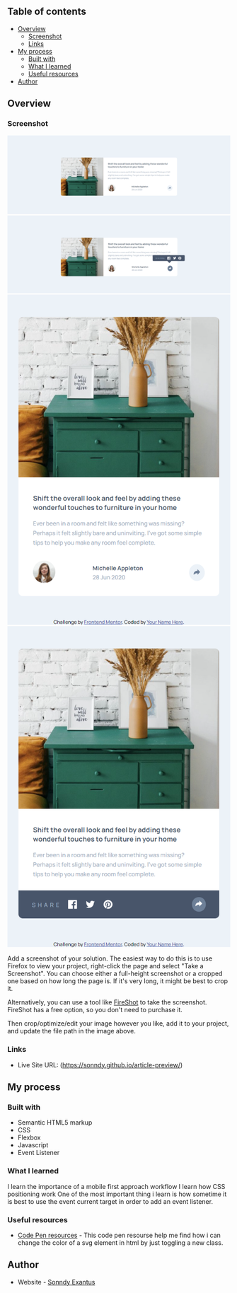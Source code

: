 ## Table of contents

- [Overview](#overview)
  - [Screenshot](#screenshot)
  - [Links](#links)
- [My process](#my-process)
  - [Built with](#built-with)
  - [What I learned](#what-i-learned)
  - [Useful resources](#useful-resources)
- [Author](#author)



## Overview

### Screenshot

![](https://github.com/sonndy/article-preview/blob/master/images/Article%20previewcomponentDesktop.png)
![](https://github.com/sonndy/article-preview/blob/master/images/ArticlepreviewcomponentDesktopactive.png)
![](https://github.com/sonndy/article-preview/blob/master/images/Articlepreviewcomponentmobile.png)
![](https://github.com/sonndy/article-preview/blob/master/images/Articlepreviewcomponentmobileactive.png)

Add a screenshot of your solution. The easiest way to do this is to use Firefox to view your project, right-click the page and select "Take a Screenshot". You can choose either a full-height screenshot or a cropped one based on how long the page is. If it's very long, it might be best to crop it.

Alternatively, you can use a tool like [FireShot](https://getfireshot.com/) to take the screenshot. FireShot has a free option, so you don't need to purchase it. 

Then crop/optimize/edit your image however you like, add it to your project, and update the file path in the image above.

### Links

- Live Site URL: (https://sonndy.github.io/article-preview/)

## My process

### Built with

- Semantic HTML5 markup
- CSS
- Flexbox
- Javascript
- Event Listener


### What I learned

I learn the importance of a mobile first approach workflow
I learn how CSS positioning work
One of the most important thing i learn is how sometime it is best to use the event current target in order to add an event listener.



### Useful resources

- [Code Pen resources](https://codepen.io/sosuke/pen/Pjoqqp) - This code pen resourse help me find how i can change the color of a svg element in html by just toggling a new class.


## Author

- Website - [Sonndy Exantus](https://sonndy.github.io/article-preview/)

